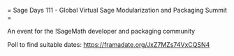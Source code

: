 = Sage Days 111 - Global Virtual Sage Modularization and Packaging Summit =

An event for the !SageMath developer and packaging community

Poll to find suitable dates: https://framadate.org/JxZ7MZs74VxCQSN4
